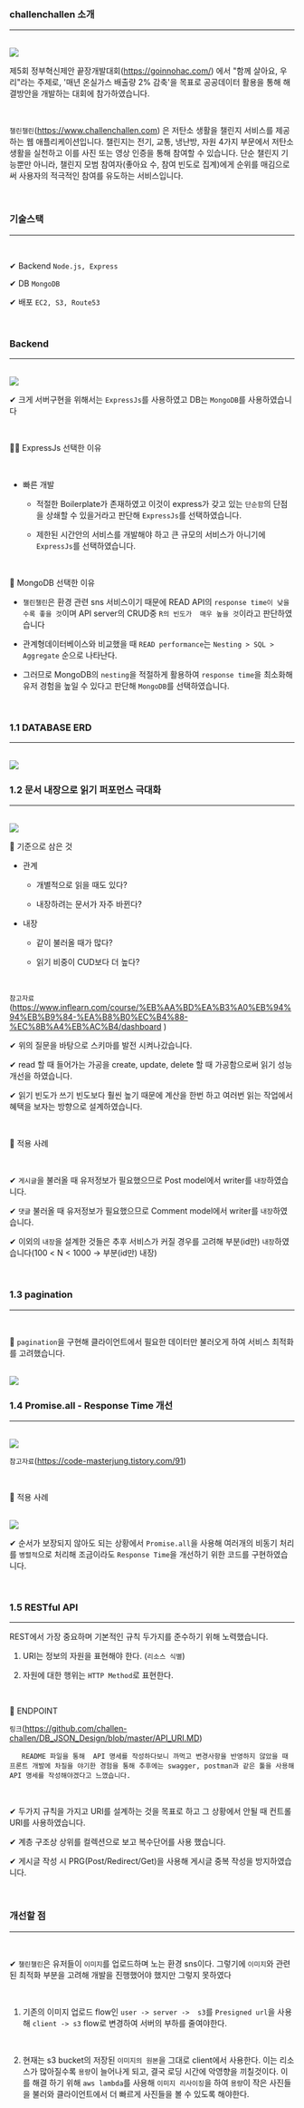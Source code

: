### challenchallen 소개
---

<br>

<img src="https://user-images.githubusercontent.com/62149784/130071709-95d26442-f534-48dd-969d-3696dba42e33.png">

<br>

제5회 정부혁신제안 끝장개발대회(https://goinnohac.com/) 에서 "함께 살아요, 우리"라는 주제로, '매년 온실가스 배출량 2% 감축'을 목표로 공공데이터 활용을 통해 해결방안을 개발하는 대회에 참가하였습니다.

<br>

`챌린챌린`(https://www.challenchallen.com) 은 저탄소 생활을 챌린지 서비스를 제공하는 웹 애플리케이션입니다. 챌린지는 전기, 교통, 냉난방, 자원 4가지 부문에서 저탄소 생활을 실천하고 이를  사진 또는 영상 인증을 통해 참여할 수 있습니다.
단순 챌린지 기능뿐만 아니라, 챌린지 모범 참여자(좋아요 수, 참여 빈도로 집계)에게 순위를 매김으로써 사용자의 적극적인 참여를 유도하는 서비스입니다.

<br>

### 기술스택
---

<br>

✔ Backend `Node.js, Express`

✔ DB  `MongoDB`

✔ 배포 `EC2, S3, Route53`

<br>

### Backend
---

<br>

<img src="https://user-images.githubusercontent.com/62149784/130071720-bb5a69e2-cc3c-4195-8118-67054556abda.png">

<br>

✔ 크게 서버구현을 위해서는 `ExpressJs`를 사용하였고 DB는 `MongoDB`를 사용하였습니다

<br>

🤷‍♀️ ExpressJs 선택한 이유

<br>

- 빠른 개발

  -   적절한 Boilerplate가 존재하였고 이것이 express가 갖고 있는 `단순함`의 단점을 상쇄할 수 있을거라고 판단해 `ExpressJs`를 선택하였습니다.

  - 제한된 시간안의 서비스를 개발해야 하고 큰 규모의 서비스가 아니기에   `ExpressJs`를 선택하였습니다.


<br>

🤷 MongoDB 선택한 이유

- `챌린챌린`은 환경 관련 sns 서비스이기 때문에 READ API의 `response time이 낮을 수록 좋을 것`이며 API server의 CRUD중 `R의 빈도가  매우 높을 것`이라고 판단하였습니다

- 관계형데이터베이스와 비교했을 때 `READ performance`는 `Nesting > SQL > Aggregate` 순으로 나타난다. 

-   그러므로 MongoDB의 `nesting`을 적절하게 활용하여 `response time`을 최소화해 유저 경험을 높일 수 있다고 판단해 `MongoDB`를 선택하였습니다.

<br>

### 1.1 DATABASE ERD
---

<br>

<img src="https://user-images.githubusercontent.com/62149784/130088895-c269990f-de6d-4a3a-9dcb-cfddc7c3519d.png">

<br>

### 1.2 문서 내장으로 읽기 퍼포먼스 극대화
---

<br>

<img src="https://user-images.githubusercontent.com/62149784/130089939-ddc964d2-d16e-425d-93a5-b273158c81b8.jpg">

<br>

📌 기준으로 삼은 것

- 관계

  - 개별적으로 읽을 때도 있다?

  - 내장하려는 문서가 자주 바뀐다?

- 내장

  - 같이 불러올 때가 많다?

  - 읽기 비중이 CUD보다 더 높다?

<br>

`참고자료` (https://www.inflearn.com/course/%EB%AA%BD%EA%B3%A0%EB%94%94%EB%B9%84-%EA%B8%B0%EC%B4%88-%EC%8B%A4%EB%AC%B4/dashboard 
)


✔ 위의 질문을 바탕으로 스키마를 발전 시켜나갔습니다.

✔ read 할 때 들어가는 가공을 create, update, delete 할 때 가공함으로써 읽기 성능 개선을 하였습니다.

✔ 읽기 빈도가 쓰기 빈도보다 훨씬 높기 때문에 계산을 한번 하고 여러번 읽는 작업에서 혜택을 보자는 방향으로 설계하였습니다.

<br>

📝 적용 사례

<br>

✔  `게시글`을 불러올 때 유저정보가 필요했으므로 Post model에서 writer를 `내장`하였습니다.

✔ `댓글` 불러올 때 유저정보가 필요했으므로 Comment model에서 writer를 `내장`하였습니다.

✔ 이외의 `내장`을 설계한 것들은 추후 서비스가 커질 경우를 고려해 부분(id만) `내장`하였습니다(100 < N < 1000 -> 부분(id만) 내장)

<br>

### 1.3 pagination
---

<br>

📌 `pagination`을 구현해 클라이언트에서 필요한 데이터만 불러오게 하여 서비스 최적화를 고려했습니다.

<br>



<img src="https://user-images.githubusercontent.com/62149784/130093400-ea7a4d42-9b7c-4499-a604-c8ac556e5091.jpg">

<br>

### 1.4 Promise.all - Response Time 개선

---

<br>

<img src="https://user-images.githubusercontent.com/62149784/115832217-9ab62f00-a44d-11eb-8f5c-8c69479bca4c.png">

<br>



`참고자료`(https://code-masterjung.tistory.com/91)


<br>

📝 적용 사례

<br>

<img src="https://user-images.githubusercontent.com/62149784/130095867-ef290bee-3ef4-4c7d-b539-026da73fc531.jpg">

<br>

✔ 순서가 보장되지 않아도 되는 상황에서 `Promise.all`을 사용해 여러개의 비동기 처리를 `병렬적`으로 처리해 조금이라도 `Response Time`을 개선하기 위한 코드를 구현하였습니다.

<br>

### 1.5 RESTful API
--- 

REST에서 가장 중요하며 기본적인 규칙 두가지를 준수하기 위해 노력했습니다.

1.  URI는 정보의 자원을 표현해야 한다. (`리소스 식별`)
   
2. 자원에 대한 행위는 `HTTP Method`로 표현한다.

<br>

📌 ENDPOINT

`링크`(https://github.com/challen-challen/DB_JSON_Design/blob/master/API_URI.MD)

       README 파일을 통해  API 명세를 작성하다보니 까먹고 변경사항을 반영하지 않았을 때 프론트 개발에 차질을 야기한 경험을 통해 추후에는 swagger, postman과 같은 툴을 사용해 API 명세를 작성해야겠다고 느꼈습니다.


<br>


✔ 두가지 규칙을 가지고 URI를 설계하는 것을 목표로 하고 그 상황에서 안될 때 컨트롤 URI를 사용하였습니다.


✔ 계층 구조상 상위를 컬렉션으로 보고 복수단어를 사용 했습니다.


✔ 게시글 작성 시 PRG(Post/Redirect/Get)을 사용해 게시글 중복 작성을 방지하였습니다.

<br>

### 개선할 점

---

<br>

✔ `챌린챌린`은 유저들이 `이미지`를 업로드하며 노는 환경 sns이다. 그렇기에 `이미지`와 관련된 최적화 부분을 고려해 개발을 진행했어야 했지만 그렇지 못하였다

<br>

1. 기존의 이미지 업로드 flow인 `user -> server ->  s3`를 `Presigned url`을 사용해 `client -> s3` flow로 변경하여 서버의 부하를 줄여야한다.

<br>

2.  현재는 s3 bucket의 저장된 `이미지의 원본`을 그대로 client에서 사용한다. 이는 리소스가 많아질수록 `용량`이 늘어나게 되고, 결국 로딩 시간에 악영향을 끼칠것이다. 이를 해결 하기 위해 `aws lambda`를 사용해 `이미지 리사이징`을 하여 `용량`이 작은 사진들을 불러와 클라이언트에서 더 빠르게 사진들을 볼 수 있도록 해야한다.
